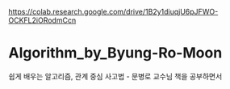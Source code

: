 https://colab.research.google.com/drive/1B2y1diuqjU6pJFWO-OCKFL2iORodmCcn
# Algorithm_by_Byung-Ro-Moon
쉽게 배우는 알고리즘, 관계 중심 사고법 - 문병로 교수님 책을 공부하면서
